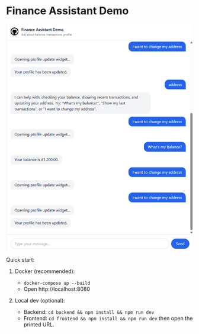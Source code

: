 # Finance Assistant Demo

![Demo screenshot](image.png)

Quick start:

1. Docker (recommended):
   - `docker-compose up --build`
   - Open http://localhost:8080

2. Local dev (optional):
   - Backend: `cd backend && npm install && npm run dev`
   - Frontend: `cd frontend && npm install && npm run dev` then open the printed URL.

